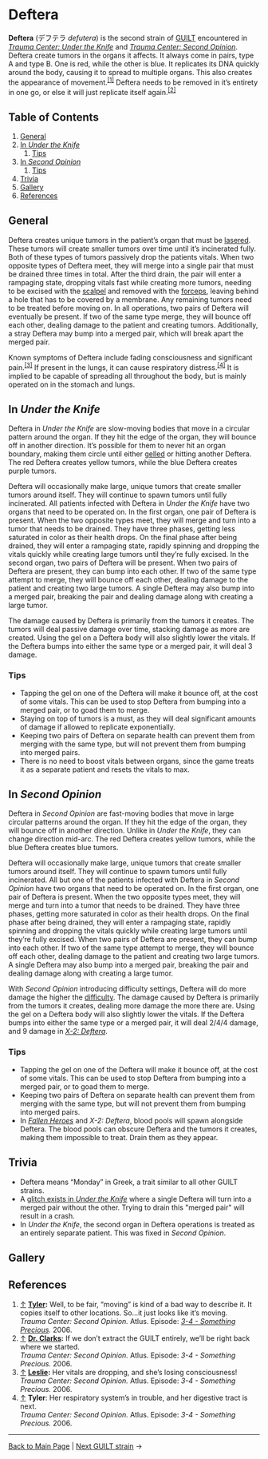 # Deftera
**Deftera** (デフテラ *defutera*) is the second strain of [GUILT](GUILT.md) encountered in *[Trauma Center: Under the Knife](../../games/utk/UTK.md)* and *[Trauma Center: Second Opinion](../../games/so/SO.md)*. Deftera create tumors in the organs it affects. It always come in pairs, type A and type B. One is red, while the other is blue. It replicates its DNA quickly around the body, causing it to spread to multiple organs. This also creates the appearance of movement.<sup><a id="cite_ref_1"></a>[[1]](#cite_note-1)</sup> Deftera needs to be removed in it’s entirety in one go, or else it will just replicate itself again.<sup><a id="cite_ref_2"></a>[[2]](#cite_note-2)</sup> 

## Table of Contents
1. [General](#General)
2. [In *Under the Knife*](#In_Under_the_Knife)
	1. [Tips](#Tips_UTK)
3. [In *Second Opinion*](#In_Second_Opinion)
	1. [Tips](#Tips_SO)
4. [Trivia](#Trivia)
5. [Gallery](#Gallery)
6. [References](#References)

## General
Deftera creates unique tumors in the patient’s organ that must be [lasered](../../general/tools/Laser.md). These tumors will create smaller tumors over time until it’s incinerated fully. Both of these types of tumors passively drop the patients vitals. When two opposite types of Deftera meet, they will merge into a single pair that must be drained three times in total. After the third drain, the pair will enter a rampaging state, dropping vitals fast while creating more tumors, needing to be excised with the [scalpel](../../general/tools/Scalpel.md) and removed with the [forceps](../../general/tools/Forceps.md), leaving behind a hole that has to be covered by a membrane. Any remaining tumors need to be treated before moving on.
In all operations, two pairs of Deftera will eventually be present. If two of the same type merge, they will bounce off each other, dealing damage to the patient and creating tumors. Additionally, a stray Deftera may bump into a merged pair, which will break apart the merged pair.

Known symptoms of Deftera include fading consciousness and significant pain.<sup><a id="cite_ref_3"></a>[[3]](#cite_note-3)</sup> If present in the lungs, it can cause respiratory distress.<sup><a id="cite_ref_4"></a>[[4]](#cite_note-4)</sup> It is implied to be capable of spreading all throughout the body, but is mainly operated on in the stomach and lungs.

## <a id="In_Under_the_Knife"></a>In *Under the Knife*
Deftera in *Under the Knife* are slow-moving bodies that move in a circular pattern around the organ. If they hit the edge of the organ, they will bounce off in another direction. It’s possible for them to never hit an organ boundary, making them circle until either [gelled](../../general/tools/Antibiotic_Gel.md) or hitting another Deftera. The red Deftera creates yellow tumors, while the blue Deftera creates purple tumors.

Deftera will occasionally make large, unique tumors that create smaller tumors around itself. They will continue to spawn tumors until fully incinerated. All patients infected with Deftera in *Under the Knife* have two organs that need to be operated on. In the first organ, one pair of Deftera is present. When the two opposite types meet, they will merge and turn into a tumor that needs to be drained. They have three phases, getting less saturated in color as their health drops. On the final phase after being drained, they will enter a rampaging state, rapidly spinning and dropping the vitals quickly while creating large tumors until they’re fully excised.
In the second organ, two pairs of Deftera will be present. When two pairs of Deftera are present, they can bump into each other. If two of the same type attempt to merge, they will bounce off each other, dealing damage to the patient and creating two large tumors. A single Deftera may also bump into a merged pair, breaking the pair and dealing damage along with creating a large tumor.

The damage caused by Deftera is primarily from the tumors it creates. The tumors will deal passive damage over time, stacking damage as more are created. Using the gel on a Deftera body will also slightly lower the vitals. If the Deftera bumps into either the same type or a merged pair, it will deal 3 damage. 

### <a id="Tips_UTK"></a>Tips
- Tapping the gel on one of the Deftera will make it bounce off, at the cost of some vitals. This can be used to stop Deftera from bumping into a merged pair, or to goad them to merge.
- Staying on top of tumors is a must, as they will deal significant amounts of damage if allowed to replicate exponentially.
- Keeping two pairs of Deftera on separate health can prevent them from merging with the same type, but will not prevent them from bumping into merged pairs.
- There is no need to boost vitals between organs, since the game treats it as a separate patient and resets the vitals to max.

<!-- operation table goes here when we figure out how to split cells. technically, deftera doesnt need split cells, but i feel its best to wait for the other tables for consistency's sake. -->

## <a id="In_Second_Opinion"></a>In *Second Opinion*
Deftera in *Second Opinion* are fast-moving bodies that move in large circular patterns around the organ. If they hit the edge of the organ, they will bounce off in another direction. Unlike in *Under the Knife*, they can change direction mid-arc. The red Deftera creates yellow tumors, while the blue Deftera creates blue tumors.

Deftera will occasionally make large, unique tumors that create smaller tumors around itself. They will continue to spawn tumors until fully incinerated. All but one of the patients infected with Deftera in *Second Opinion* have two organs that need to be operated on. In the first organ, one pair of Deftera is present. When the two opposite types meet, they will merge and turn into a tumor that needs to be drained. They have three phases, getting more saturated in color as their health drops. On the final phase after being drained, they will enter a rampaging state, rapidly spinning and dropping the vitals quickly while creating large tumors until they’re fully excised.
When two pairs of Deftera are present, they can bump into each other. If two of the same type attempt to merge, they will bounce off each other, dealing damage to the patient and creating two large tumors. A single Deftera may also bump into a merged pair, breaking the pair and dealing damage along with creating a large tumor.

With *Second Opinion* introducing difficulty settings, Deftera will do more damage the higher the [difficulty](../../general/mechanics/Difficulty.md). The damage caused by Deftera is primarily from the tumors it creates, dealing more damage the more there are. Using the gel on a Deftera body will also slightly lower the vitals. If the Deftera bumps into either the same type or a merged pair, it will deal 2/4/4 damage, and 9 damage in [*X-2: Deftera*](../../games/so/episodes/X_2.md).

### <a id="Tips_SO"></a>Tips
- Tapping the gel on one of the Deftera will make it bounce off, at the cost of some vitals. This can be used to stop Deftera from bumping into a merged pair, or to goad them to merge.
- Keeping two pairs of Deftera on separate health can prevent them from merging with the same type, but will not prevent them from bumping into merged pairs.
- In [*Fallen Heroes*](../../games/so/episodes/6_7.md) and *X-2: Deftera*, blood pools will spawn alongside Deftera. The blood pools can obscure Deftera and the tumors it creates, making them impossible to treat. Drain them as they appear.

<!-- operation table goes here eventually -->

## <a id="Trivia"></a>Trivia
- Deftera means “Monday” in Greek, a trait similar to all other GUILT strains.
- A [glitch exists in *Under the Knife*](../../games/utk/game/Glitches_in_Under_the_Knife.md) where a single Deftera will turn into a merged pair without the other. Trying to drain this "merged pair" will result in a crash.
- In *Under the Knife*, the second organ in Deftera operations is treated as an entirely separate patient. This was fixed in *Second Opinion*.

## <a id="Gallery"></a>Gallery

## <a id="References"></a>References
1. <a id="cite_note-1"></a> [↑](#cite_ref_1) **[Tyler](../../games/so/characters/Tyler_Chase.md):** Well, to be fair, “moving” is kind of a bad way to describe it. It copies itself to other locations. So…it just looks like it’s moving. <br>
*Trauma Center: Second Opinion.* Atlus. Episode: *[3-4 - Something Precious](../../games/so/episodes/3_4.md).* 2006. <br>
2. <a id="cite_note-2"></a> [↑](#cite_ref_2) **[Dr. Clarks](../../games/so/characters/Stephen_Clarks.md):** If we don’t extract the GUILT entirely, we’ll be right back where we started. <br>
*Trauma Center: Second Opinion.* Atlus. Episode: *3-4 - Something Precious.* 2006. <br>
3. <a id="cite_note-3"></a> [↑](#cite_ref_3) **[Leslie](../../games/so/characters/Leslie_Sears.md):** Her vitals are dropping, and she’s losing consciousness! <br>
*Trauma Center: Second Opinion.* Atlus. Episode: *3-4 - Something Precious.* 2006. <br>
4.  <a id="cite_note-4"></a> [↑](#cite_ref_4) **Tyler**: Her respiratory system’s in trouble, and her digestive tract is next. <br>
*Trauma Center: Second Opinion.* Atlus. Episode: *3-4 - Something Precious.* 2006. <br>

---

[Back to Main Page](/tc-wiki) | [Next GUILT strain](Triti.md) →